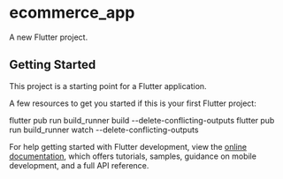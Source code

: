 # ecommerce_app

A new Flutter project.

## Getting Started

This project is a starting point for a Flutter application.

A few resources to get you started if this is your first Flutter project:

flutter pub run build_runner build --delete-conflicting-outputs
flutter pub run build_runner watch --delete-conflicting-outputs

For help getting started with Flutter development, view the
[online documentation](https://docs.flutter.dev/), which offers tutorials,
samples, guidance on mobile development, and a full API reference.
